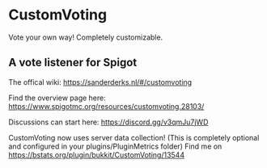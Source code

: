 # CustomVoting
Vote your own way! Completely customizable.

## A vote listener for Spigot

The offical wiki: https://sanderderks.nl/#/customvoting

Find the overview page here: https://www.spigotmc.org/resources/customvoting.28103/

Discussions can start here: https://discord.gg/v3qmJu7jWD

CustomVoting now uses server data collection! (This is completely optional and configured in your plugins/PluginMetrics folder)
Find me on https://bstats.org/plugin/bukkit/CustomVoting/13544
